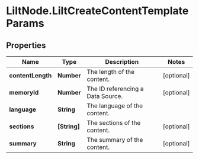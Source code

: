 # LiltNode.LiltCreateContentTemplateParams

## Properties

Name | Type | Description | Notes
------------ | ------------- | ------------- | -------------
**contentLength** | **Number** | The length of the content. | [optional] 
**memoryId** | **Number** | The ID referencing a Data Source. | [optional] 
**language** | **String** | The language of the content. | 
**sections** | **[String]** | The sections of the content. | [optional] 
**summary** | **String** | The summary of the content. | [optional] 


